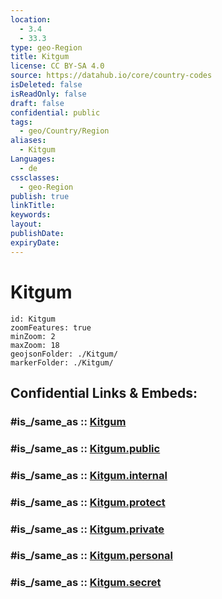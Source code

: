 ```yaml
---
location:
  - 3.4
  - 33.3
type: geo-Region
title: Kitgum
license: CC BY-SA 4.0
source: https://datahub.io/core/country-codes
isDeleted: false
isReadOnly: false
draft: false
confidential: public
tags:
  - geo/Country/Region
aliases:
  - Kitgum
Languages:
  - de
cssclasses:
  - geo-Region
publish: true
linkTitle:
keywords:
layout:
publishDate:
expiryDate:
---
```


# Kitgum

```leaflet
id: Kitgum
zoomFeatures: true 
minZoom: 2 
maxZoom: 18
geojsonFolder: ./Kitgum/
markerFolder: ./Kitgum/
```


## Confidential Links & Embeds: 

### #is_/same_as :: [Kitgum](/_Standards/Earth/Continent/Africa/Africa~Central/Uganda/regions~Uganda/Uganda~North/Kitgum.md) 

### #is_/same_as :: [Kitgum.public](/_public/Earth/Continent/Africa/Africa~Central/Uganda/regions~Uganda/Uganda~North/Kitgum.public.md) 

### #is_/same_as :: [Kitgum.internal](/_internal/Earth/Continent/Africa/Africa~Central/Uganda/regions~Uganda/Uganda~North/Kitgum.internal.md) 

### #is_/same_as :: [Kitgum.protect](/_protect/Earth/Continent/Africa/Africa~Central/Uganda/regions~Uganda/Uganda~North/Kitgum.protect.md) 

### #is_/same_as :: [Kitgum.private](/_private/Earth/Continent/Africa/Africa~Central/Uganda/regions~Uganda/Uganda~North/Kitgum.private.md) 

### #is_/same_as :: [Kitgum.personal](/_personal/Earth/Continent/Africa/Africa~Central/Uganda/regions~Uganda/Uganda~North/Kitgum.personal.md) 

### #is_/same_as :: [Kitgum.secret](/_secret/Earth/Continent/Africa/Africa~Central/Uganda/regions~Uganda/Uganda~North/Kitgum.secret.md)

